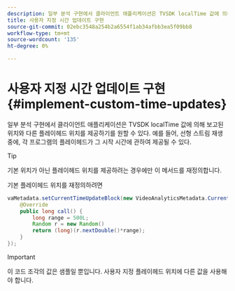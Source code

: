 ```yaml
---
description: 일부 분석 구현에서 클라이언트 애플리케이션은 TVSDK localTime 값에 의해 보고된 위치와 다른 플레이헤드 위치를 제공하기를 원할 수 있다. 예를 들어, 선형 스트림 재생 중에, 각 프로그램의 플레이헤드가 그 시작 시간에 관하여 제공될 수 있다.
title: 사용자 지정 시간 업데이트 구현
source-git-commit: 02ebc3548a254b2a6554f1ab34afbb3ea5f09bb8
workflow-type: tm+mt
source-wordcount: '135'
ht-degree: 0%

---
```


# 사용자 지정 시간 업데이트 구현 {#implement-custom-time-updates}

일부 분석 구현에서 클라이언트 애플리케이션은 TVSDK localTime 값에 의해 보고된 위치와 다른 플레이헤드 위치를 제공하기를 원할 수 있다. 예를 들어, 선형 스트림 재생 중에, 각 프로그램의 플레이헤드가 그 시작 시간에 관하여 제공될 수 있다.

>[!TIP]
>
>기본 위치가 아닌 플레이헤드 위치를 제공하려는 경우에만 이 메서드를 재정의합니다.

기본 플레이헤드 위치를 재정의하려면

```java
vaMetadata.setCurrentTimeUpdateBlock(new VideoAnalyticsMetadata.CurrentTimeUpdateBlock() { 
    @Override 
    public long call() { 
        long range = 500L; 
        Random r = new Random() 
        return (long)(r.nextDouble()*range); 
    } 
});
```

>[!IMPORTANT]
>
>이 코드 조각의 값은 샘플일 뿐입니다. 사용자 지정 플레이헤드 위치에 다른 값을 사용해야 합니다.
